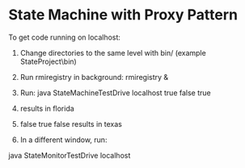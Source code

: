 # State Machine with Proxy Pattern

To get code running on localhost:

1. Change directories to the same level with bin/ (example StateProject\bin)

2. Run rmiregistry in background:
rmiregistry &

3. Run: java StateMachineTestDrive localhost true false true

4. results in florida

5. false true false results in texas

6. In a different window, run:

java StateMonitorTestDrive localhost
